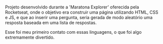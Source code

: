 Projeto desenvolvido durante a 'Maratona Explorer' oferecida pela Rocketseat, onde o objetivo era construir
uma página utilizando HTML, CSS e JS, e que ao inserir uma pergunta, seria gerada de modo aleatório uma resposta
baseada em uma lista de respostas.

Esse foi meu primeiro contato com essas linguagens, o que foi algo extremamente divertido.
